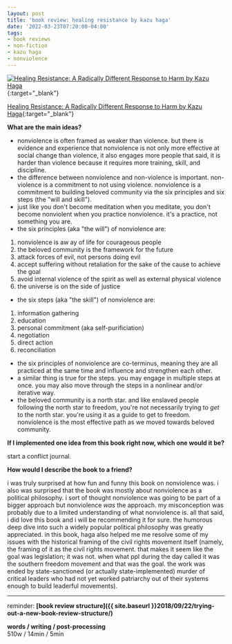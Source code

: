 ```yaml
---
layout: post
title: 'book review: healing resistance by kazu haga'
date: '2022-03-23T07:20:00-04:00'
tags:
- book reviews
- non-fiction
- kazu haga
- nonviolence
--- 
```



[![Healing Resistance: A Radically Different Response to Harm by Kazu Haga](https://i.gr-assets.com/images/S/compressed.photo.goodreads.com/books/1551227198l/44148804._SY475_.jpg)](https://www.goodreads.com/book/show/44148804-healing-resistance){:target="_blank"}

[Healing Resistance: A Radically Different Response to Harm by Kazu Haga](https://www.goodreads.com/book/show/44148804-healing-resistance){:target="_blank"}

<b>What are the main ideas?</b> 

* nonviolence is often framed as weaker than violence. but there is evidence and experience that nonviolence is not only more effective at social change than violence, it also engages more people that said, it is harder than violence because it requires more training, skill, and discipline. 
* the difference between nonviolence and non-violence is important. non-violence is a commitment to not using violence. nonviolence is a commitment to building beloved community via the six principles and six steps (the "will and skill").
* just like you don't become meditation when you meditate, you don't become nonviolent when you practice nonviolence. it's a practice, not something you are. 
* the six principles (aka "the will") of nonviolence are: 

1. nonviolence is aw ay of life for courageous people
2. the beloved community is the framework for the future
3. attack forces of evil, not persons doing evil
4. accept suffering without retaliation for the sake of the cause to achieve the goal
5. avoid internal violence of the spirit as well as external physical violence
6. the universe is on the side of justice

* the six steps (aka "the skill") of nonviolence are:

1. information gathering
2. education
3. personal commitment (aka self-purificiation)
4. negotiation
5. direct action
6. reconciliation

* the six principles of nonviolence are co-terminus, meaning they are all practiced at the same time and influence and strengthen each other. 
* a similar thing is true for the steps. you may engage in multiple steps at once. you may also move through the steps in a nonlinear and/or iterative way. 
* the beloved community is a north star. and like enslaved people following the north star to freedom, you're not necessarily trying to *get* to the north star. you're using it as a guide to get to freedom. nonviolence is the most effective path as we moved towards beloved community.

<b>If I implemented one idea from this book right now, which one would it be?</b>

start a conflict journal. 

<b>How would I describe the book to a friend?</b>

i was truly surprised at how fun and funny this book on nonviolence was. i also was surprised that the book was mostly about nonviolence as a political philosophy. i sort of thought nonviolence was going to be part of a bigger approach but nonviolence *was* the approach. my misconception was probably due to a limited understanding of what nonviolence is. all that said, i did love this book and i will be recommending it for sure. the humorous deep dive into such a widely popular political philosophy was greatly appreciated. in this book, haga also helped me me resolve some of my issues with the historical framing of the civil rights movement itself (namely, the framing of it as the civil rights movement. that makes it seem like the goal was legislation; it was not. when what ppl during the day called it was the southern freedom movement and that was the goal. the work was ended by state-sanctioned (or actually state-implemented) murder of critical leaders who had not yet worked patriarchy out of their systems enough to build leaderful movements). 



---

reminder: **[book review structure]({{ site.baseurl }}2018/09/22/trying-out-a-new-book-review-structure/)**


<!-- &#042; = asterisk -->
<!-- &#039; = single quote '-->

**words / writing / post-processing**  
510w / 14min / 5min